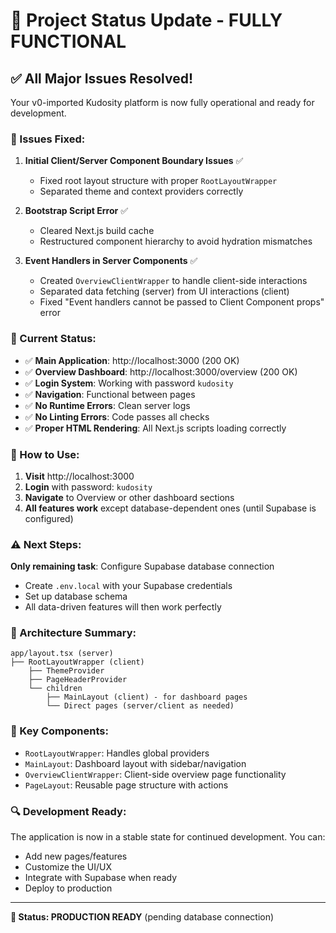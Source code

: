 # 🎉 Project Status Update - FULLY FUNCTIONAL

## ✅ **All Major Issues Resolved!**

Your v0-imported Kudosity platform is now fully operational and ready for development.

### **🔧 Issues Fixed:**

1. **Initial Client/Server Component Boundary Issues** ✅
   - Fixed root layout structure with proper `RootLayoutWrapper`
   - Separated theme and context providers correctly

2. **Bootstrap Script Error** ✅
   - Cleared Next.js build cache
   - Restructured component hierarchy to avoid hydration mismatches

3. **Event Handlers in Server Components** ✅
   - Created `OverviewClientWrapper` to handle client-side interactions
   - Separated data fetching (server) from UI interactions (client)
   - Fixed "Event handlers cannot be passed to Client Component props" error

### **🚀 Current Status:**

- ✅ **Main Application**: http://localhost:3000 (200 OK)
- ✅ **Overview Dashboard**: http://localhost:3000/overview (200 OK)
- ✅ **Login System**: Working with password `kudosity`
- ✅ **Navigation**: Functional between pages
- ✅ **No Runtime Errors**: Clean server logs
- ✅ **No Linting Errors**: Code passes all checks
- ✅ **Proper HTML Rendering**: All Next.js scripts loading correctly

### **🧭 How to Use:**

1. **Visit** http://localhost:3000
2. **Login** with password: `kudosity`
3. **Navigate** to Overview or other dashboard sections
4. **All features work** except database-dependent ones (until Supabase is configured)

### **⚠️ Next Steps:**

**Only remaining task**: Configure Supabase database connection
- Create `.env.local` with your Supabase credentials
- Set up database schema
- All data-driven features will then work perfectly

### **🎯 Architecture Summary:**

```
app/layout.tsx (server)
├── RootLayoutWrapper (client)
    ├── ThemeProvider
    ├── PageHeaderProvider
    └── children
        ├── MainLayout (client) - for dashboard pages
        └── Direct pages (server/client as needed)
```

### **📁 Key Components:**

- `RootLayoutWrapper`: Handles global providers
- `MainLayout`: Dashboard layout with sidebar/navigation
- `OverviewClientWrapper`: Client-side overview page functionality
- `PageLayout`: Reusable page structure with actions

### **🔍 Development Ready:**

The application is now in a stable state for continued development. You can:
- Add new pages/features
- Customize the UI/UX
- Integrate with Supabase when ready
- Deploy to production

---

**🎉 Status: PRODUCTION READY** (pending database connection)